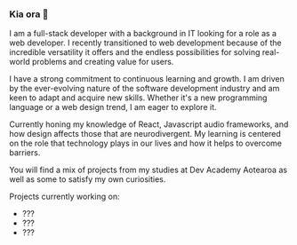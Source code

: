 ### Kia ora 👋

I am a full-stack developer with a background in IT looking for a role as a web developer. I recently transitioned to web development because of the incredible versatility it offers and the endless possibilities for solving real-world problems and creating value for users.

I have a strong commitment to continuous learning and growth. I am driven by the ever-evolving nature of the software development industry and am keen to adapt and acquire new skills. Whether it's a new programming language or a web design trend, I am eager to explore it.

Currently honing my knowledge of React, Javascript audio frameworks, and how design affects those that are neurodivergent. My learning is centered on the role that technology plays in our lives and how it helps to overcome barriers.

You will find a mix of projects from my studies at Dev Academy Aotearoa as well as some to satisfy my own curiosities.

Projects currently working on:
- ???
- ???
- ???

<!--
**cris-kiri/cris-kiri** is a ✨ _special_ ✨ repository because its `README.md` (this file) appears on your GitHub profile.

Here are some ideas to get you started:

- 🔭 I’m currently working on ...
- 🌱 I’m currently learning ...
- 👯 I’m looking to collaborate on ...
- 🤔 I’m looking for help with ...
- 💬 Ask me about ...
- 📫 How to reach me: ...
- 😄 Pronouns: ...
- ⚡ Fun fact: ...
-->
